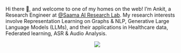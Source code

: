 
Hi there 👋, and welcome to one of my homes on the web! I’m Ankit, a Research Engineer at [@Saama AI Research Lab](https://www.saama.com/). My research interests involve Representation Learning on Graphs & NLP, Generative Large Language Models (LLMs), and their applications in Healthcare data, Federated learning, ASR & Audio Analysis. 

<!--
For More info: [aadityaura.github.io](https://aadityaura.github.io)
-->

<p align="center"><img src="https://github.com/monk1337/monk1337/blob/master/node_update_.gif"> </p>

<!--
**monk1337/monk1337** is a ✨ _special_ ✨ repository because its `README.md` (this file) appears on your GitHub profile.

Here are some ideas to get you started:

- 🔭 I’m currently working on ...
- 🌱 I’m currently learning ...
- 👯 I’m looking to collaborate on ...
- 🤔 I’m looking for help with ...
- 💬 Ask me about ...
- 📫 How to reach me: ...
- 😄 Pronouns: ...
- ⚡ Fun fact: ...
-->
